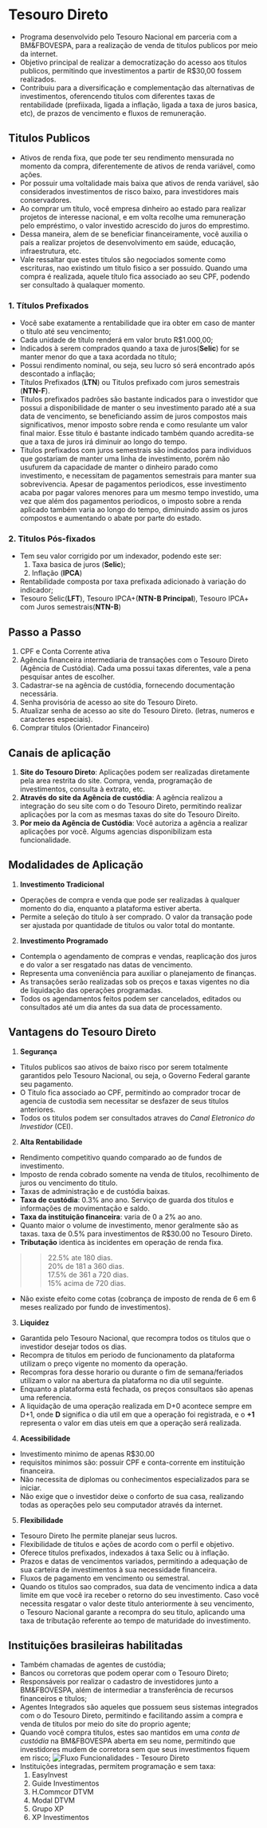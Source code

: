 # Tesouro Direto
* Programa desenvolvido pelo Tesouro Nacional em parceria com a BM&FBOVESPA, para a realização de venda de titulos publicos por meio da internet. 
* Objetivo principal de realizar a democratização do acesso aos titulos publicos, permitindo que investimentos a partir de R$30,00 fossem realizados.
* Contribuiu para a diversificação e complementação das alternativas de investimentos, oferencendo titulos com diferentes taxas de rentabilidade (prefiixada, ligada a inflação, ligada a taxa de juros basica, etc), de prazos de vencimento e fluxos de remuneração.

## Titulos Publicos
* Ativos de renda fixa, que pode ter seu rendimento mensurada no momento da compra, diferentemente de ativos de renda variável, como ações.
* Por possuir uma voltalidade mais baixa que ativos de renda variável, são considerados investimentos de risco baixo, para investidores mais conservadores.
* Ao comprar um título, você empresa dinheiro ao estado para realizar projetos de interesse nacional, e em volta recolhe uma remuneração pelo empréstimo, o valor investido acrescido do juros do emprestimo.
* Dessa maneira, alem de se beneficiar financeiramente, você auxilia o país a realizar projetos de desenvolvimento em saúde, educação, infraestrutura, etc.
* Vale ressaltar que estes titulos são negociados somente como escrituras, nao existindo um titulo fisico a ser possuido. Quando uma compra é realizada, aquele título fica associado ao seu CPF, podendo ser consultado à qualaquer momento.
### 1. Títulos Prefixados
* Você sabe exatamente a rentabilidade que ira obter em caso de manter o título até seu vencimento;
* Cada unidade de título renderá em valor bruto R$1.000,00;
* Indicados à serem comprados quando a taxa de juros(**Selic**) for se manter menor do que a taxa acordada no título;
* Possui rendimento nominal, ou seja, seu lucro só será encontrado após descontado a inflação;
* Títulos Prefixados (**LTN**) ou Titulos prefixado com juros semestrais (**NTN-F**). 
* Titulos prefixados padrões são bastante indicados para o investidor que possui a disponibilidade de manter o seu investimento parado até a sua data de vencimento, se beneficiando assim de juros compostos mais significativos, menor imposto sobre renda e como resulante um valor final maior. Esse titulo é bastante indicado também quando acredita-se que a taxa de juros irá diminuir ao longo do tempo.
* Titulos prefixados com juros semestrais são indicados para individuos que gostariam de manter uma linha de investimento, porém não usufurem da capacidade de manter o dinheiro parado como investimento, e necessitam de pagamentos semestrais para manter sua sobrevivencia. Apesar de pagamentos periodicos, esse investimento acaba por pagar valores menores para um mesmo tempo investido, uma vez que além dos pagamentos periodicos, o imposto sobre a renda aplicado também varia ao longo do tempo, diminuindo assim os juros compostos e aumentando o abate por parte do estado.
### 2. Titulos Pós-fixados
* Tem seu valor corrigido por um indexador, podendo este ser:
  1. Taxa basica de juros (**Selic**);
  2. Inflação (**IPCA**)
* Rentabilidade composta por taxa prefixada adicionado à variação do indicador;
* Tesouro Selic(**LFT**), Tesouro IPCA+(**NTN-B Principal**), Tesouro IPCA+ com Juros semestrais(**NTN-B**)

## Passo a Passo 
1. CPF e Conta Corrente ativa
2. Agência financeira intermediaria de transações com o Tesouro Direto (Agência de Custódia). Cada uma possui taxas diferentes, vale a pena pesquisar antes de escolher.
3. Cadastrar-se na agência de custódia, fornecendo documentação necessária.
4. Senha provisória de acesso ao site do Tesouro Direto.
5. Atualizar senha de acesso ao site do Tesouro Direto. (letras, numeros e caracteres especiais).
6. Comprar titulos (Orientador Financeiro)

## Canais de aplicação
1. **Site do Tesouro Direto**: Aplicações podem ser realizadas diretamente pela area restrita do site. Compra, venda, programação de investimentos, consulta à extrato, etc.
2. **Através do site da Agência de custódia**: A agência realizou a integração do seu site com o do Tesouro Direto, permitindo realizar aplicações por la com as mesmas taxas do site do Tesouro Direito.
3. **Por meio da Agência de Custódia**: Você autoriza a agência a realizar aplicações por você. Algums agencias disponibilizam esta funcionalidade.

## Modalidades de Aplicação
1. **Investimento Tradicional**
  * Operações de compra e venda que pode ser realizadas à qualquer momento do dia, enquanto a plataforma estiver aberta.
  * Permite a seleção do titulo à ser comprado. O valor da transação pode ser ajustada por quantidade de titulos ou valor total do montante.

2. **Investimento Programado**
  * Contempla o agendamento de compras e vendas, reaplicação dos juros e do valor a ser resgatado nas datas de vencimento.
  * Representa uma conveniência para auxiliar o planejamento de finanças.
  * As transações serão realizadas sob os preços e taxas vigentes no dia de liquidação das operações programadas.
  * Todos os agendamentos feitos podem ser cancelados, editados ou consultados até um dia antes da sua data de processamento.

## Vantagens do Tesouro Direto
1. **Segurança**
  * Titulos publicos sao ativos de baixo risco por serem totalmente garantidos pelo Tesouro Nacional, ou seja, o Governo Federal garante seu pagamento.
  * O Titulo fica associado ao CPF, permitindo ao comprador trocar de agencia de custodia sem necessitar se desfazer de seus titulos anteriores.
  * Todos os titulos podem ser consultados atraves do _Canal Eletronico do Investidor_ (CEI).

2. **Alta Rentabilidade**
  * Rendimento competitivo quando comparado ao de fundos de investimento.
  * Imposto de renda cobrado somente na venda de titulos, recolhimento de juros ou vencimento do titulo.
  * Taxas de administração e de custódia baixas.
  * **Taxa de custódia**: 0.3% ano ano. Serviço de guarda dos titulos e informações de movimentação e saldo.
  * **Taxa da instituição financeira**: varia de 0 a 2% ao ano.
  * Quanto maior o volume de investimento, menor geralmente são as taxas. taxa de 0.5% para investimentos de R$30.00 no Tesouro Direto.
  * **Tributação** identica às incidentes em operação de renda fixa. 
  >> 22.5% ate 180 dias.  
  >> 20% de 181 a 360 dias.  
  >> 17.5% de 361 a 720 dias.  
  >> 15% acima de 720 dias.
  * Não existe efeito come cotas (cobrança de imposto de renda de 6 em 6 meses realizado por fundo de investimentos).

3. **Liquidez**
  * Garantida pelo Tesouro Nacional, que recompra todos os titulos que o investidor desejar todos os dias.
  * Recompra de titulos em periodo de funcionamento da plataforma utilizam o preço vigente no momento da operação.
  * Recompras fora desse horario ou durante o fim de semana/feriados utilizam o valor na abertura da plataforma no dia util seguinte.
  * Enquanto a plataforma está fechada, os preços consultaos são apenas uma referencia.
  * A liquidação de uma operação realizada em D+0 acontece sempre em D+1, onde **D** significa o dia util em que a operação foi registrada, e o **+1** representa o valor em dias uteis em que a operação será realizada.

4. **Acessibilidade** 
  * Investimento minimo de apenas R$30.00
  * requisitos minimos são: possuir CPF e conta-corrente em instituição financeira.
  * Não necessita de diplomas ou conhecimentos especializados para se iniciar.
  * Não exige que o investidor deixe o conforto de sua casa, realizando todas as operações pelo seu computador através da internet.

5. **Flexibilidade**
  * Tesouro Direto lhe permite planejar seus lucros.
  * Flexibilidade de titulos e ações de acordo com o perfil e objetivo.
  * Oferece titulos prefixados, indexados á taxa Selic ou à inflação.
  * Prazos e datas de vencimentos variados, permitindo a adequação de sua carteira de investimentos à sua necessidade financeira.
  * Fluxos de pagamento em vencimento ou semestral.
  * Quando os titulos sao comprados, sua data de vencimento indica a data limite em que você ira receber o retorno do seu investimento. Caso você necessita resgatar o valor deste titulo anteriormente à seu vencimento, o Tesouro Nacional garante a recompra do seu titulo, aplicando uma taxa de tributação referente ao tempo de maturidade do investimento.

## Instituições brasileiras habilitadas
* Também chamadas de agentes de custódia;
* Bancos ou corretoras que podem operar com o Tesouro Direto;
* Responsáveis por realizar o cadastro de investidores junto a BM&FBOVESPA, além de intermediar a transferência de recursos financeiros e títulos;
* Agentes Integrados são aqueles que possuem seus sistemas integrados com o do Tesouro Direto, permitindo e facilitando assim a compra e venda de titulos por meio do site do proprio agente;
* Quando você compra titulos, estes sao mantidos em uma _conta de custódia_ na BM&FBOVESPA aberta em seu nome, permitindo que investidores mudem de corretora sem que seus investimentos fiquem em risco;
![Fluxo Funcionalidades - Tesouro Direto](FluxoTesouroDireto.jpg)
* Instituições integradas, permitem programação e sem taxa:
  1. EasyInvest
  2. Guide Investimentos
  3. H.Commcor DTVM
  4. Modal DTVM
  6. Grupo XP
  7. XP Investimentos
